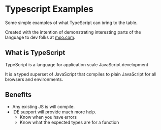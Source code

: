 Typescript Examples
===================

Some simple examples of what TypeScript can bring to the table.

Created with the intention of demonstrating interesting parts of the language to dev folks at [moo.com](http://moo.com).


What is TypeScript
------------------

TypeScript is a language for application scale JavaScript development

It is a typed superset of JavaScript that compiles to plain JavaScript for all browsers and environments.

Benefits
--------

* Any existing JS is will compile.
* IDE support will provide much more help.
    * Know when you have errors
    * Know what the expected types are for a function
